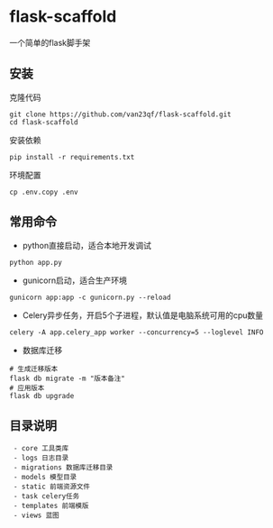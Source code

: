 # flask-scaffold
一个简单的flask脚手架

## 安装

克隆代码

```
git clone https://github.com/van23qf/flask-scaffold.git
cd flask-scaffold
```

安装依赖

```
pip install -r requirements.txt
```

环境配置

```
cp .env.copy .env
```

## 常用命令

 - python直接启动，适合本地开发调试

```
python app.py
```

 - gunicorn启动，适合生产环境

```
gunicorn app:app -c gunicorn.py --reload
```

 - Celery异步任务，开启5个子进程，默认值是电脑系统可用的cpu数量

```
celery -A app.celery_app worker --concurrency=5 --loglevel INFO
```

 - 数据库迁移

```
# 生成迁移版本
flask db migrate -m "版本备注"
# 应用版本
flask db upgrade
```

## 目录说明

```
 - core 工具类库
 - logs 日志目录
 - migrations 数据库迁移目录
 - models 模型目录
 - static 前端资源文件
 - task celery任务
 - templates 前端模版
 - views 蓝图
```
